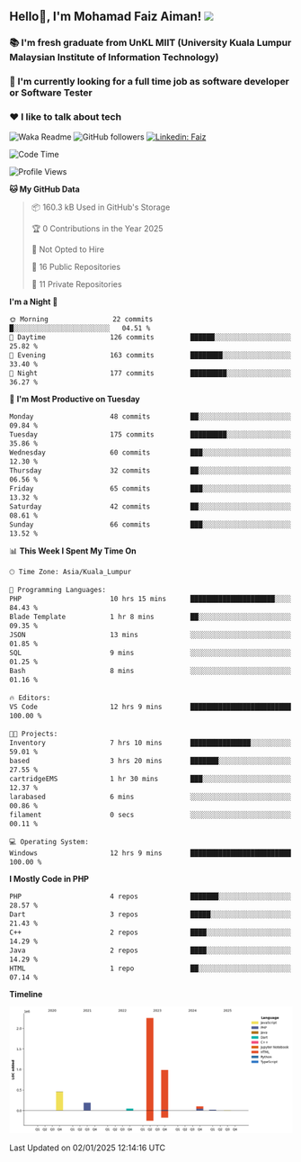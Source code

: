 <h2> Hello👋, I'm Mohamad Faiz Aiman! <img src="https://media.giphy.com/media/12oufCB0MyZ1Go/giphy.gif" width="50"></h2>

### 📚 I'm fresh graduate from UnKL MIIT (University Kuala Lumpur Malaysian Institute of Information Technology)
###  🔭 I'm currently looking for a full time job as software developer or Software Tester
###  ❤️ I like to talk about tech 


![Waka Readme](https://github.com/anmol098/anmol098/workflows/Waka%20Readme/badge.svg)
![GitHub followers](https://img.shields.io/github/followers/faizaiman?label=Follow&style=social)
[![Linkedin: Faiz](https://img.shields.io/badge/-Faiz-blue?style=flat-square&logo=Linkedin&logoColor=white&link=https://www.linkedin.com/in/mohamad-faiz-aiman-623747192/)](https://www.linkedin.com/in/mohamad-faiz-aiman-623747192/)

<!--START_SECTION:waka-->
![Code Time](http://img.shields.io/badge/Code%20Time-262%20hrs%204%20mins-blue)

![Profile Views](http://img.shields.io/badge/Profile%20Views-9-blue)

**🐱 My GitHub Data** 

> 📦 160.3 kB Used in GitHub's Storage 
 > 
> 🏆 0 Contributions in the Year 2025
 > 
> 🚫 Not Opted to Hire
 > 
> 📜 16 Public Repositories 
 > 
> 🔑 11 Private Repositories 
 > 
**I'm a Night 🦉** 

```text
🌞 Morning                22 commits          █░░░░░░░░░░░░░░░░░░░░░░░░   04.51 % 
🌆 Daytime                126 commits         ██████░░░░░░░░░░░░░░░░░░░   25.82 % 
🌃 Evening                163 commits         ████████░░░░░░░░░░░░░░░░░   33.40 % 
🌙 Night                  177 commits         █████████░░░░░░░░░░░░░░░░   36.27 % 
```
📅 **I'm Most Productive on Tuesday** 

```text
Monday                   48 commits          ██░░░░░░░░░░░░░░░░░░░░░░░   09.84 % 
Tuesday                  175 commits         █████████░░░░░░░░░░░░░░░░   35.86 % 
Wednesday                60 commits          ███░░░░░░░░░░░░░░░░░░░░░░   12.30 % 
Thursday                 32 commits          ██░░░░░░░░░░░░░░░░░░░░░░░   06.56 % 
Friday                   65 commits          ███░░░░░░░░░░░░░░░░░░░░░░   13.32 % 
Saturday                 42 commits          ██░░░░░░░░░░░░░░░░░░░░░░░   08.61 % 
Sunday                   66 commits          ███░░░░░░░░░░░░░░░░░░░░░░   13.52 % 
```


📊 **This Week I Spent My Time On** 

```text
🕑︎ Time Zone: Asia/Kuala_Lumpur

💬 Programming Languages: 
PHP                      10 hrs 15 mins      █████████████████████░░░░   84.43 % 
Blade Template           1 hr 8 mins         ██░░░░░░░░░░░░░░░░░░░░░░░   09.35 % 
JSON                     13 mins             ░░░░░░░░░░░░░░░░░░░░░░░░░   01.85 % 
SQL                      9 mins              ░░░░░░░░░░░░░░░░░░░░░░░░░   01.25 % 
Bash                     8 mins              ░░░░░░░░░░░░░░░░░░░░░░░░░   01.16 % 

🔥 Editors: 
VS Code                  12 hrs 9 mins       █████████████████████████   100.00 % 

🐱‍💻 Projects: 
Inventory                7 hrs 10 mins       ███████████████░░░░░░░░░░   59.01 % 
based                    3 hrs 20 mins       ███████░░░░░░░░░░░░░░░░░░   27.55 % 
cartridgeEMS             1 hr 30 mins        ███░░░░░░░░░░░░░░░░░░░░░░   12.37 % 
larabased                6 mins              ░░░░░░░░░░░░░░░░░░░░░░░░░   00.86 % 
filament                 0 secs              ░░░░░░░░░░░░░░░░░░░░░░░░░   00.11 % 

💻 Operating System: 
Windows                  12 hrs 9 mins       █████████████████████████   100.00 % 
```

**I Mostly Code in PHP** 

```text
PHP                      4 repos             ███████░░░░░░░░░░░░░░░░░░   28.57 % 
Dart                     3 repos             █████░░░░░░░░░░░░░░░░░░░░   21.43 % 
C++                      2 repos             ████░░░░░░░░░░░░░░░░░░░░░   14.29 % 
Java                     2 repos             ████░░░░░░░░░░░░░░░░░░░░░   14.29 % 
HTML                     1 repo              ██░░░░░░░░░░░░░░░░░░░░░░░   07.14 % 
```



**Timeline**

![Lines of Code chart](https://raw.githubusercontent.com/faizaiman/faizaiman/main/assets/bar_graph.png)


 Last Updated on 02/01/2025 12:14:16 UTC
<!--END_SECTION:waka-->

